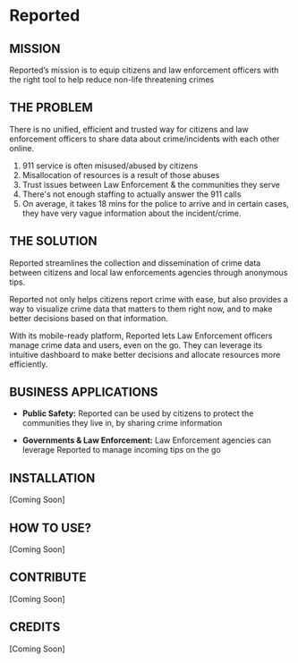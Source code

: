 # Reported

MISSION
-------
Reported’s mission is to equip citizens and law enforcement officers with the right tool to help reduce non-life threatening crimes

THE PROBLEM
-------
There is no unified, efficient and trusted way for citizens and law enforcement officers to share data about crime/incidents with each other online. 
1. 911 service is often misused/abused by citizens
2. Misallocation of resources is a result of those abuses
3. Trust issues between Law Enforcement & the communities they serve
4. There's not enough staffing to actually answer the 911 calls
5. On average, it takes 18 mins for the police to arrive and in certain cases, they have very vague information about the incident/crime.

THE SOLUTION
-------
Reported streamlines the collection and dissemination of crime data between citizens and local law enforcements agencies through anonymous tips.

Reported not only helps citizens report crime with ease, but also provides a way to visualize crime data that matters to them right now, and to make better decisions based on that information. 

With its mobile-ready platform, Reported lets Law Enforcement officers manage crime data and users, even on the go. They can leverage its intuitive dashboard to make better decisions and allocate resources more efficiently.

BUSINESS APPLICATIONS
-------
* **Public Safety:** Reported can be used by citizens to protect the communities they live in, by sharing crime information

* **Governments & Law Enforcement:** Law Enforcement agencies can leverage Reported to manage incoming tips on the go

INSTALLATION
-------
[Coming Soon]

HOW TO USE?
-------
[Coming Soon]

CONTRIBUTE
-------
[Coming Soon]

CREDITS
-------
[Coming Soon]